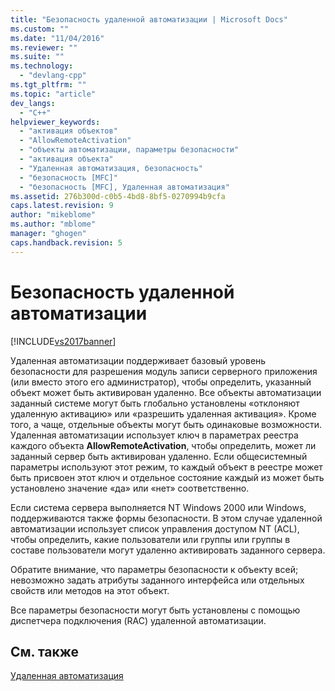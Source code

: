 ```yaml
---
title: "Безопасность удаленной автоматизации | Microsoft Docs"
ms.custom: ""
ms.date: "11/04/2016"
ms.reviewer: ""
ms.suite: ""
ms.technology: 
  - "devlang-cpp"
ms.tgt_pltfrm: ""
ms.topic: "article"
dev_langs: 
  - "C++"
helpviewer_keywords: 
  - "активация объектов"
  - "AllowRemoteActivation"
  - "объекты автоматизации, параметры безопасности"
  - "активация объекта"
  - "Удаленная автоматизация, безопасность"
  - "безопасность [MFC]"
  - "безопасность [MFC], Удаленная автоматизация"
ms.assetid: 276b300d-c0b5-4bd8-8bf5-0270994b9cfa
caps.latest.revision: 9
author: "mikeblome"
ms.author: "mblome"
manager: "ghogen"
caps.handback.revision: 5
---
```

# Безопасность удаленной автоматизации
[!INCLUDE[vs2017banner](../assembler/inline/includes/vs2017banner.md)]

Удаленная автоматизации поддерживает базовый уровень безопасности для разрешения модуль записи серверного приложения \(или вместо этого его администратор\), чтобы определить, указанный объект может быть активирован удаленно.  Все объекты автоматизации заданный системе могут быть глобально установлены «отклоняют удаленную активацию» или «разрешить удаленная активация».  Кроме того, а чаще, отдельные объекты могут быть одинаковые возможности.  Удаленная автоматизации использует ключ в параметрах реестра каждого объекта **AllowRemoteActivation**, чтобы определить, может ли заданный сервер быть активирован удаленно.  Если общесистемный параметры используют этот режим, то каждый объект в реестре может быть присвоен этот ключ и отдельное состояние каждый из может быть установлено значение «да» или «нет» соответственно.  
  
 Если система сервера выполняется NT Windows 2000 или Windows, поддерживаются также формы безопасности.  В этом случае удаленной автоматизации использует список управления доступом NT \(ACL\), чтобы определить, какие пользователи или группы или группы в составе пользователи могут удаленно активировать заданного сервера.  
  
 Обратите внимание, что параметры безопасности к объекту всей; невозможно задать атрибуты заданного интерфейса или отдельных свойств или методов на этот объект.  
  
 Все параметры безопасности могут быть установлены с помощью диспетчера подключения \(RAC\) удаленной автоматизации.  
  
## См. также  
 [Удаленная автоматизация](../mfc/remote-automation.md)